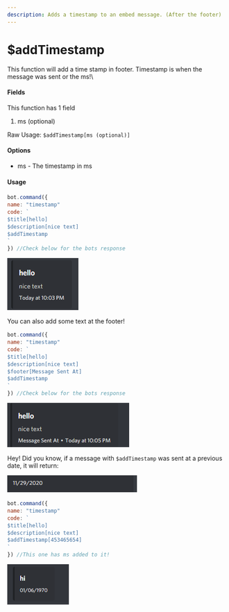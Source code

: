 ```yaml
---
description: Adds a timestamp to an embed message. (After the footer)
---
```


# $addTimestamp

This function will add a time stamp in footer. Timestamp is when the message was sent or the ms!\

#### Fields

This function has 1 field

1. ms \(optional\)

Raw Usage: `$addTimestamp[ms (optional)]`

#### Options

* ms - The timestamp in ms

#### Usage

```javascript
bot.command({
name: "timestamp"
code: `
$title[hello]
$description[nice text]
$addTimestamp
`
}) //Check below for the bots response
```

![](../.gitbook/assets/image%20%2839%29%20%282%29%20%282%29%20%281%29.png)

You can also add some text at the footer!

```javascript
bot.command({
name: "timestamp"
code: `
$title[hello]
$description[nice text]
$footer[Message Sent At]
$addTimestamp
`
}) //Check below for the bots response
```

![](../.gitbook/assets/image%20%2864%29.png)

Hey! Did you know, if a message with `$addTimestamp` was sent at a previous date, it will return:



![The date of when it was sent!](../.gitbook/assets/image%20%2857%29.png)

```javascript
bot.command({
name: "timestamp"
code: `
$title[hello]
$description[nice text]
$addTimestamp[453465654]
`
}) //This one has ms added to it!
```

![Here&apos;s an example!](../.gitbook/assets/image%20%2874%29.png)


